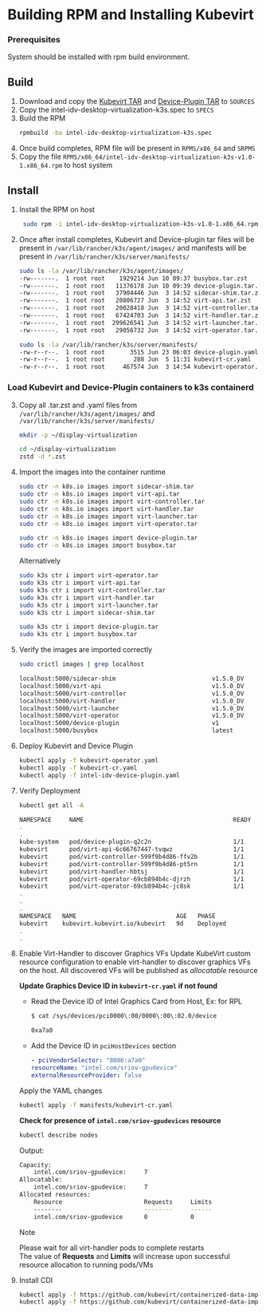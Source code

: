 # Building RPM and Installing Kubevirt

### Prerequisites
System should be installed with rpm build environment.

## Build

1. Download and copy the [Kubevirt TAR](https://github.com/open-edge-platform/edge-desktop-virtualization/releases/download/pre-release-v0.1/intel-idv-kubevirt-v0.1.tar.gz) and [Device-Plugin TAR](https://github.com/open-edge-platform/edge-desktop-virtualization/releases/download/pre-release-v0.1/intel-idv-device-plugin-v0.1.tar.gz) to `SOURCES`
2. Copy the intel-idv-desktop-virtualization-k3s.spec to `SPECS`
3. Build the RPM
   ```sh
   rpmbuild -ba intel-idv-desktop-virtualization-k3s.spec
   ```
4. Once build completes, RPM file will be present in `RPMS/x86_64` and `SRPMS`
5. Copy the file `RPMS/x86_64/intel-idv-desktop-virtualization-k3s-v1.0-1.x86_64.rpm` to host system

## Install
1. Install the RPM on host
   ```sh
    sudo rpm -i intel-idv-desktop-virtualization-k3s-v1.0-1.x86_64.rpm
   ```
2. Once after install completes, Kubevirt and Device-plugin tar files will be present in `/var/lib/rancher/k3s/agent/images/` and manifests will be present in `/var/lib/rancher/k3s/server/manifests/`
   ```sh
   sudo ls -la /var/lib/rancher/k3s/agent/images/
   -rw-------.  1 root root    1929214 Jun 10 09:37 busybox.tar.zst
   -rw-------.  1 root root   11376178 Jun 10 09:39 device-plugin.tar.zst
   -rw-------.  1 root root   37904446 Jun  3 14:52 sidecar-shim.tar.zst
   -rw-------.  1 root root   20806727 Jun  3 14:52 virt-api.tar.zst
   -rw-------.  1 root root   20028418 Jun  3 14:52 virt-controller.tar.zst
   -rw-------.  1 root root   67424703 Jun  3 14:52 virt-handler.tar.zst
   -rw-------.  1 root root  299626541 Jun  3 14:52 virt-launcher.tar.zst
   -rw-------.  1 root root   29056732 Jun  3 14:52 virt-operator.tar.zst
   ```
   ```sh
   sudo ls -la /var/lib/rancher/k3s/server/manifests/
   -rw-r--r--.  1 root root       3515 Jun 23 06:03 device-plugin.yaml
   -rw-r--r--.  1 root root        288 Jun  5 11:31 kubevirt-cr.yaml
   -rw-r--r--.  1 root root     467574 Jun  3 14:54 kubevirt-operator.yaml
   ```

### Load Kubevirt and Device-Plugin containers to k3s containerd

3.  Copy all .tar.zst and .yaml files from `/var/lib/rancher/k3s/agent/images/` and `/var/lib/rancher/k3s/server/manifests/`
    ```sh
    mkdir -p ~/display-virtualization

    cd ~/display-virtualization
    zstd -d *.zst
    ```
4.  Import the images into the container runtime
    ```sh
    sudo ctr -n k8s.io images import sidecar-shim.tar 
    sudo ctr -n k8s.io images import virt-api.tar
    sudo ctr -n k8s.io images import virt-controller.tar
    sudo ctr -n k8s.io images import virt-handler.tar
    sudo ctr -n k8s.io images import virt-launcher.tar
    sudo ctr -n k8s.io images import virt-operator.tar

    sudo ctr -n k8s.io images import device-plugin.tar
    sudo ctr -n k8s.io images import busybox.tar
    ```
    Alternatively 
    ```sh
    sudo k3s ctr i import virt-operator.tar
    sudo k3s ctr i import virt-api.tar
    sudo k3s ctr i import virt-controller.tar
    sudo k3s ctr i import virt-handler.tar
    sudo k3s ctr i import virt-launcher.tar
    sudo k3s ctr i import sidecar-shim.tar

    sudo k3s ctr i import device-plugin.tar
    sudo k3s ctr i import busybox.tar
    ```
5.  Verify the images are imported correctly
    ```sh
    sudo crictl images | grep localhost

    localhost:5000/sidecar-shim                           v1.5.0_DV           c48d79a700926       51.5MB
    localhost:5000/virt-api                               v1.5.0_DV           025a39d7f7504       28.6MB
    localhost:5000/virt-controller                        v1.5.0_DV           d1cb23d032aa0       27.9MB
    localhost:5000/virt-handler                           v1.5.0_DV           a9bd1a37e2e0c       90.7MB
    localhost:5000/virt-launcher                          v1.5.0_DV           c69ddc6b90387       403MB
    localhost:5000/virt-operator                          v1.5.0_DV           99462ddb3a866       39.8MB
    localhost:5000/device-plugin                          v1                  156ba1fcaf549       21.3MB
    localhost:5000/busybox                                latest              ff7a7936e9306       2.21MB
    ```
6.  Deploy Kubevirt and Device Plugin
    ```sh
    kubectl apply -f kubevirt-operator.yaml
    kubectl apply -f kubevirt-cr.yaml
    kubectl apply -f intel-idv-device-plugin.yaml
    ```
7.  Verify Deployment
    ```sh
    kubectl get all -A

    NAMESPACE     NAME                                          READY   STATUS    RESTARTS      AGE
    .
    .
    kube-system   pod/device-plugin-q2c2n                       1/1     Running   0             10d
    kubevirt      pod/virt-api-6c66767447-tvqwz                 1/1     Running   0             8d
    kubevirt      pod/virt-controller-599f9b4d86-ffv2b          1/1     Running   0             8d
    kubevirt      pod/virt-controller-599f9b4d86-pt5rn          1/1     Running   0             8d
    kubevirt      pod/virt-handler-hbtsj                        1/1     Running   0             8d
    kubevirt      pod/virt-operator-69cb894b4c-djrzh            1/1     Running   0             8d
    kubevirt      pod/virt-operator-69cb894b4c-jc8sk            1/1     Running   0             8d
    .
    .
    .
    NAMESPACE   NAME                            AGE   PHASE
    kubevirt    kubevirt.kubevirt.io/kubevirt   9d    Deployed
    .
    .
    ```
8.  Enable Virt-Handler to discover Graphics VFs
    Update KubeVirt custom resource configuration to enable virt-handler to discover graphics VFs on the host. All discovered VFs will be published as *allocatable* resource

    **Update Graphics Device ID in `kubevirt-cr.yaml` if not found**
      - Read the Device ID of Intel Graphics Card from Host, Ex: for RPL
        ```sh
        $ cat /sys/devices/pci0000\:00/0000\:00\:02.0/device

        0xa7a0
        ```
      - Add the Device ID in `pciHostDevices` section
        ```yaml
        - pciVendorSelector: "8086:a7a0"
        resourceName: "intel.com/sriov-gpudevice"
        externalResourceProvider: false
        ```

    Apply the YAML changes
    ```sh
    kubectl apply -f manifests/kubevirt-cr.yaml
    ```

    **Check for presence of `intel.com/sriov-gpudevices` resource**

    ```sh
    kubectl describe nodes
    ```
    Output:
    ```sh
    Capacity:
        intel.com/sriov-gpudevice:     7
    Allocatable:
        intel.com/sriov-gpudevice:     7
    Allocated resources:
        Resource                       Requests     Limits
        --------                       --------     ------
        intel.com/sriov-gpudevice      0            0
    ```
    > [!Note] 
    > Please wait for all virt-handler pods to complete restarts\
    > The value of **Requests** and **Limits** will increase upon successful resource allocation to running pods/VMs

9.  Install CDI
    ```sh
    kubectl apply -f https://github.com/kubevirt/containerized-data-importer/releases/download/v1.60.3/cdi-operator.yaml
    kubectl apply -f https://github.com/kubevirt/containerized-data-importer/releases/download/v1.60.3/cdi-cr.yaml
    ```
